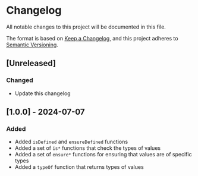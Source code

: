 # Changelog

All notable changes to this project will be documented in this file.

The format is based on [Keep a Changelog](https://keepachangelog.com/en/1.0.0/),
and this project adheres to [Semantic Versioning](https://semver.org/spec/v2.0.0.html).

## [Unreleased]
### Changed
- Update this changelog

## [1.0.0] - 2024-07-07
### Added
- Added `isDefined` and `ensureDefined` functions
- Added a set of `is*` functions that check the types of values
- Added a set of `ensure*` functions for ensuring that values are of specific types
- Added a `typeOf` function that returns types of values
